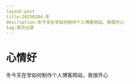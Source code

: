 ```yaml
---
layout:post
title:20250204-冬
description:冬今天在学如何制作个人博客网站，我很开心
tag:首次记录
---
```


# 心情好

冬今天在学如何制作个人博客网站，我很开心







